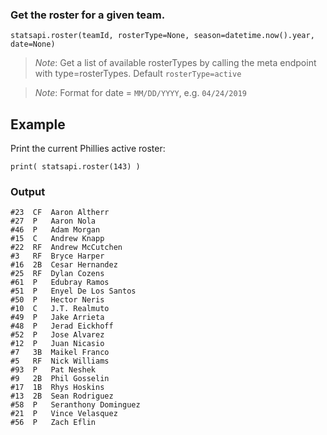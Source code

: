 ### Get the roster for a given team.

`statsapi.roster(teamId, rosterType=None, season=datetime.now().year, date=None)`

> *Note*: Get a list of available rosterTypes by calling the meta endpoint with type=rosterTypes. Default `rosterType=active`

> *Note*: Format for date = `MM/DD/YYYY`, e.g. `04/24/2019`

## Example

Print the current Phillies active roster:

`print( statsapi.roster(143) )`

### Output

```
#23  CF  Aaron Altherr
#27  P   Aaron Nola
#46  P   Adam Morgan
#15  C   Andrew Knapp
#22  RF  Andrew McCutchen
#3   RF  Bryce Harper
#16  2B  Cesar Hernandez
#25  RF  Dylan Cozens
#61  P   Edubray Ramos
#51  P   Enyel De Los Santos
#50  P   Hector Neris
#10  C   J.T. Realmuto
#49  P   Jake Arrieta
#48  P   Jerad Eickhoff
#52  P   Jose Alvarez
#12  P   Juan Nicasio
#7   3B  Maikel Franco
#5   RF  Nick Williams
#93  P   Pat Neshek
#9   2B  Phil Gosselin
#17  1B  Rhys Hoskins
#13  2B  Sean Rodriguez
#58  P   Seranthony Dominguez
#21  P   Vince Velasquez
#56  P   Zach Eflin
```
